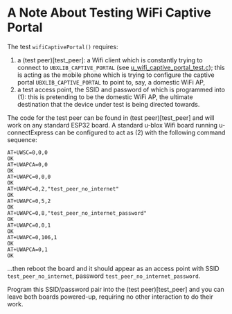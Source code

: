 # A Note About Testing WiFi Captive Portal

The test `wifiCaptivePortal()` requires:

1) a (test peer)[test_peer]: a Wifi client which is constantly trying to connect to `UBXLIB_CAPTIVE_PORTAL` (see [u_wifi_captive_portal_test.c](../u_wifi_captive_portal_test.c)); this is acting as the mobile phone which is trying to configure the captive portal `UBXLIB_CAPTIVE_PORTAL` to point to, say, a domestic WiFi AP,
2) a test access point, the SSID and password of which is programmed into (1): this is pretending to be the domestic WiFi AP, the ultimate destination that the device under test is being directed towards.

The code for the test peer can be found in (test peer)[test_peer] and will work on any standard ESP32 board.  A standard u-blox Wifi board running u-connectExpress can be configured to act as (2) with the following command sequence:

```
AT+UWSC=0,0,0
OK
AT+UWAPCA=0,0
OK
AT+UWAPC=0,0,0
OK
AT+UWAPC=0,2,"test_peer_no_internet"
OK
AT+UWAPC=0,5,2
OK
AT+UWAPC=0,8,"test_peer_no_internet_password"
OK
AT+UWAPC=0,0,1
OK
AT+UWAPC=0,106,1
OK
AT+UWAPCA=0,1
OK
```

...then reboot the board and it should appear as an access point with SSID `test_peer_no_internet`, password `test_peer_no_internet_password`.

Program this SSID/password pair into the (test peer)[test_peer] and you can leave both boards powered-up, requiring no other interaction to do their work.